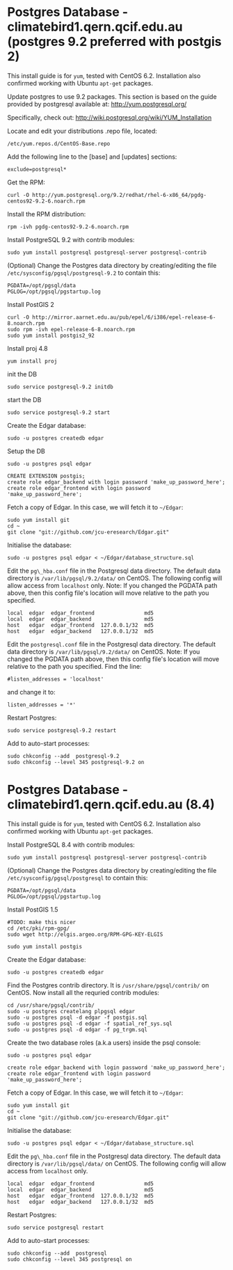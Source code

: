 Postgres Database - climatebird1.qern.qcif.edu.au (postgres 9.2 preferred with postgis 2)
==============================================================

This install guide is for <code>yum</code>, tested with CentOS 6.2. Installation also confirmed working with Ubuntu <code>apt-get</code> packages.

Update postgres to use 9.2 packages. This section is based on the guide
provided by postgresql available at: http://yum.postgresql.org/

Specifically, check out: http://wiki.postgresql.org/wiki/YUM_Installation

Locate and edit your distributions .repo file, located:

    /etc/yum.repos.d/CentOS-Base.repo

Add the following line to the [base] and [updates] sections:

    exclude=postgresql*

Get the RPM:

    curl -O http://yum.postgresql.org/9.2/redhat/rhel-6-x86_64/pgdg-centos92-9.2-6.noarch.rpm

Install the RPM distribution:

    rpm -ivh pgdg-centos92-9.2-6.noarch.rpm

Install PostgreSQL 9.2 with contrib modules:

    sudo yum install postgresql postgresql-server postgresql-contrib


(Optional) Change the Postgres data directory by creating/editing the
file `/etc/sysconfig/pgsql/postgresql-9.2` to contain this:

    PGDATA=/opt/pgsql/data
    PGLOG=/opt/pgsql/pgstartup.log

Install PostGIS 2

    curl -O http://mirror.aarnet.edu.au/pub/epel/6/i386/epel-release-6-8.noarch.rpm
    sudo rpm -ivh epel-release-6-8.noarch.rpm
    sudo yum install postgis2_92

Install proj 4.8

    yum install proj

init the DB

    sudo service postgresql-9.2 initdb

start the DB

    sudo service postgresql-9.2 start

Create the Edgar database:

    sudo -u postgres createdb edgar

Setup the DB

    sudo -u postgres psql edgar

    CREATE EXTENSION postgis;
    create role edgar_backend with login password 'make_up_password_here';
    create role edgar_frontend with login password 'make_up_password_here';

Fetch a copy of Edgar. In this case, we will fetch it to `~/Edgar`:

    sudo yum install git
    cd ~
    git clone "git://github.com/jcu-eresearch/Edgar.git"

Initialise the database:

    sudo -u postgres psql edgar < ~/Edgar/database_structure.sql

Edit the `pg\_hba.conf` file in the Postgresql data directory. The
default data directory is `/var/lib/pgsql/9.2/data/` on CentOS. The
following config will allow access from `localhost` only. 
Note: If you changed the PGDATA path above, then this config file's location
will move relative to the path you specified.

    local  edgar  edgar_frontend                md5
    local  edgar  edgar_backend                 md5
    host   edgar  edgar_frontend  127.0.0.1/32  md5
    host   edgar  edgar_backend   127.0.0.1/32  md5

Edit the `postgresql.conf` file in the Postgresql data directory. The
default data directory is `/var/lib/pgsql/9.2/data/` on CentOS.
Note: If you changed the PGDATA path above, then this config file's location
will move relative to the path you specified.
Find the line:

    #listen_addresses = 'localhost'

and change it to:

    listen_addresses = '*'

Restart Postgres:

    sudo service postgresql-9.2 restart

Add to auto-start processes:

    sudo chkconfig --add  postgresql-9.2
    sudo chkconfig --level 345 postgresql-9.2 on


Postgres Database - climatebird1.qern.qcif.edu.au (8.4)
==============================================================

This install guide is for <code>yum</code>, tested with CentOS 6.2. Installation also confirmed working with Ubuntu <code>apt-get</code> packages.

Install PostgreSQL 8.4 with contrib modules:

    sudo yum install postgresql postgresql-server postgresql-contrib

(Optional) Change the Postgres data directory by creating/editing the
file `/etc/sysconfig/pgsql/postgresql` to contain this:

    PGDATA=/opt/pgsql/data
    PGLOG=/opt/pgsql/pgstartup.log

Install PostGIS 1.5

    #TODO: make this nicer
    cd /etc/pki/rpm-gpg/
    sudo wget http://elgis.argeo.org/RPM-GPG-KEY-ELGIS

    sudo yum install postgis

Create the Edgar database:

    sudo -u postgres createdb edgar

Find the Postgres contrib directory. It is `/usr/share/pgsql/contrib/`
on CentOS. Now install all the requried contrib modules:

    cd /usr/share/pgsql/contrib/
    sudo -u postgres createlang plpgsql edgar
    sudo -u postgres psql -d edgar -f postgis.sql
    sudo -u postgres psql -d edgar -f spatial_ref_sys.sql
    sudo -u postgres psql -d edgar -f pg_trgm.sql

Create the two database roles (a.k.a users) inside the psql console:

    sudo -u postgres psql edgar

    create role edgar_backend with login password 'make_up_password_here';
    create role edgar_frontend with login password 'make_up_password_here';

Fetch a copy of Edgar. In this case, we will fetch it to `~/Edgar`:

    sudo yum install git
    cd ~
    git clone "git://github.com/jcu-eresearch/Edgar.git"

Initialise the database:

    sudo -u postgres psql edgar < ~/Edgar/database_structure.sql

Edit the `pg\_hba.conf` file in the Postgresql data directory. The
default data directory is `/var/lib/pgsql/data/` on CentOS. The
following config will allow access from `localhost` only.

    local  edgar  edgar_frontend                md5
    local  edgar  edgar_backend                 md5
    host   edgar  edgar_frontend  127.0.0.1/32  md5
    host   edgar  edgar_backend   127.0.0.1/32  md5

Restart Postgres:

    sudo service postgresql restart
    
Add to auto-start processes:

    sudo chkconfig --add  postgresql 
    sudo chkconfig --level 345 postgresql on
